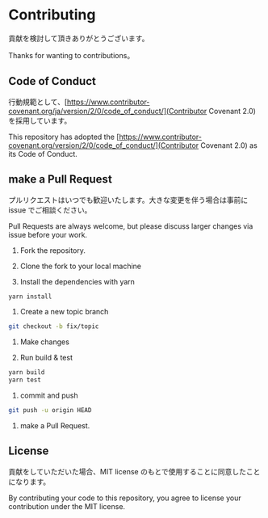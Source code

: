 # Contributing

貢献を検討して頂きありがとうございます。

Thanks for wanting to contributions。

## Code of Conduct

行動規範として、[https://www.contributor-covenant.org/ja/version/2/0/code_of_conduct/](Contributor Covenant 2.0) を採用しています。

This repository has adopted the [https://www.contributor-covenant.org/version/2/0/code_of_conduct/](Contributor Covenant 2.0) as its Code of Conduct.

## make a Pull Request

プルリクエストはいつでも歓迎いたします。大きな変更を伴う場合は事前に issue でご相談ください。

Pull Requests are always welcome, but please discuss larger changes via issue before your work.

1. Fork the repository.

1. Clone the fork to your local machine

1. Install the dependencies with yarn

```sh
yarn install
```

1. Create a new topic branch

```sh
git checkout -b fix/topic
```

1. Make changes

1. Run build & test

```sh
yarn build
yarn test
```

1. commit and push

```sh
git push -u origin HEAD
```

1. make a Pull Request.

## License

貢献をしていただいた場合、MIT license のもとで使用することに同意したことになります。

By contributing your code to this repository, you agree to license your contribution under the MIT license.
